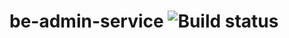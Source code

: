 # be-admin-service ![Build status](https://github.com/notabarista/be-admin-service/actions/workflows/be_admin_service.yml/badge.svg?branch=master)